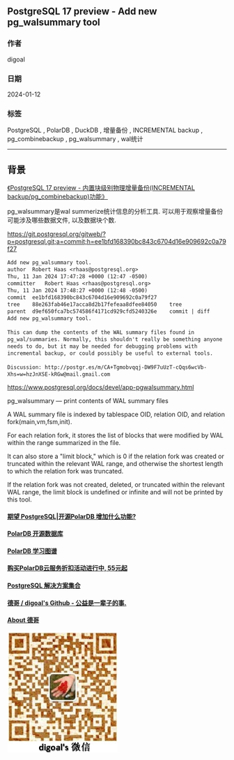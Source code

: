 ## PostgreSQL 17 preview - Add new pg_walsummary tool       
                                      
### 作者                                      
digoal                                      
                                      
### 日期                                      
2024-01-12                               
                                      
### 标签                                      
PostgreSQL , PolarDB , DuckDB , 增量备份 , INCREMENTAL backup , pg_combinebackup , pg_walsummary , wal统计     
                                      
----                                      
                                      
## 背景    
[《PostgreSQL 17 preview - 内置块级别物理增量备份(INCREMENTAL backup/pg_combinebackup)功能》](../202312/20231222_01.md)    
  
pg_walsummary是wal summerize统计信息的分析工具. 可以用于观察增量备份可能涉及哪些数据文件, 以及数据块个数.   
  
https://git.postgresql.org/gitweb/?p=postgresql.git;a=commit;h=ee1bfd168390bc843c6704d16e909692c0a79f27  
```  
Add new pg_walsummary tool.  
author	Robert Haas <rhaas@postgresql.org>	  
Thu, 11 Jan 2024 17:47:28 +0000 (12:47 -0500)  
committer	Robert Haas <rhaas@postgresql.org>	  
Thu, 11 Jan 2024 17:48:27 +0000 (12:48 -0500)  
commit	ee1bfd168390bc843c6704d16e909692c0a79f27  
tree	88e263fab46e17acca8d2b17fefeaa8dfee84050	tree  
parent	d9ef650fca7bc574586f4171cd929cfd5240326e	commit | diff  
Add new pg_walsummary tool.  
  
This can dump the contents of the WAL summary files found in  
pg_wal/summaries. Normally, this shouldn't really be something anyone  
needs to do, but it may be needed for debugging problems with  
incremental backup, or could possibly be useful to external tools.  
  
Discussion: http://postgr.es/m/CA+Tgmobvqqj-DW9F7uUzT-cQqs6wcVb-Xhs=w=hzJnXSE-kRGw@mail.gmail.com  
```  
  
https://www.postgresql.org/docs/devel/app-pgwalsummary.html  
  
pg_walsummary — print contents of WAL summary files  
  
A WAL summary file is indexed by tablespace OID, relation OID, and relation fork(main,vm,fsm,init).   
  
For each relation fork, it stores the list of blocks that were modified by WAL within the range summarized in the file.   
  
It can also store a "limit block," which is 0 if the relation fork was created or truncated within the relevant WAL range, and otherwise the shortest length to which the relation fork was truncated.   
  
If the relation fork was not created, deleted, or truncated within the relevant WAL range, the limit block is undefined or infinite and will not be printed by this tool.  
  
  
  
#### [期望 PostgreSQL|开源PolarDB 增加什么功能?](https://github.com/digoal/blog/issues/76 "269ac3d1c492e938c0191101c7238216")
  
  
#### [PolarDB 开源数据库](https://openpolardb.com/home "57258f76c37864c6e6d23383d05714ea")
  
  
#### [PolarDB 学习图谱](https://www.aliyun.com/database/openpolardb/activity "8642f60e04ed0c814bf9cb9677976bd4")
  
  
#### [购买PolarDB云服务折扣活动进行中, 55元起](https://www.aliyun.com/activity/new/polardb-yunparter?userCode=bsb3t4al "e0495c413bedacabb75ff1e880be465a")
  
  
#### [PostgreSQL 解决方案集合](../201706/20170601_02.md "40cff096e9ed7122c512b35d8561d9c8")
  
  
#### [德哥 / digoal's Github - 公益是一辈子的事.](https://github.com/digoal/blog/blob/master/README.md "22709685feb7cab07d30f30387f0a9ae")
  
  
#### [About 德哥](https://github.com/digoal/blog/blob/master/me/readme.md "a37735981e7704886ffd590565582dd0")
  
  
![digoal's wechat](../pic/digoal_weixin.jpg "f7ad92eeba24523fd47a6e1a0e691b59")
  
